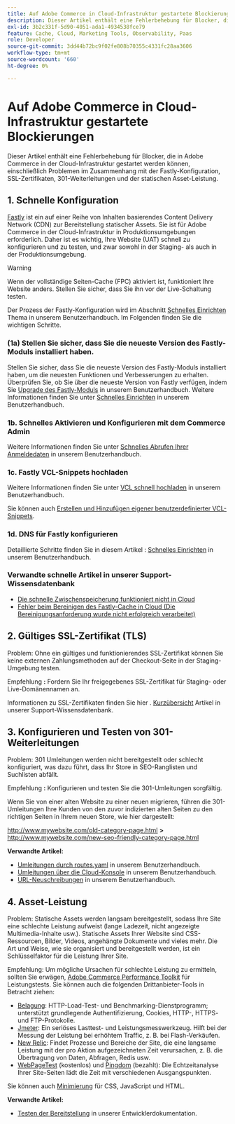```yaml
---
title: Auf Adobe Commerce in Cloud-Infrastruktur gestartete Blockierungen
description: Dieser Artikel enthält eine Fehlerbehebung für Blocker, die in Adobe Commerce in der Cloud-Infrastruktur gestartet werden können, einschließlich Problemen im Zusammenhang mit der Fastly-Konfiguration, SSL-Zertifikaten, 301-Weiterleitungen und der statischen Asset-Leistung.
exl-id: 3b2c331f-5d90-4051-ada1-4934538fce79
feature: Cache, Cloud, Marketing Tools, Observability, Paas
role: Developer
source-git-commit: 3dd44b72bc9f02fe808b70355c4331fc28aa3606
workflow-type: tm+mt
source-wordcount: '660'
ht-degree: 0%

---
```


# Auf Adobe Commerce in Cloud-Infrastruktur gestartete Blockierungen

Dieser Artikel enthält eine Fehlerbehebung für Blocker, die in Adobe Commerce in der Cloud-Infrastruktur gestartet werden können, einschließlich Problemen im Zusammenhang mit der Fastly-Konfiguration, SSL-Zertifikaten, 301-Weiterleitungen und der statischen Asset-Leistung.

## 1. Schnelle Konfiguration

[Fastly](https://www.fastly.com/) ist ein auf einer Reihe von Inhalten basierendes Content Delivery Network (CDN) zur Bereitstellung statischer Assets. Sie ist für Adobe Commerce in der Cloud-Infrastruktur in Produktionsumgebungen erforderlich. Daher ist es wichtig, Ihre Website (UAT) schnell zu konfigurieren und zu testen, und zwar sowohl in der Staging- als auch in der Produktionsumgebung.

>[!WARNING]
>
>Wenn der vollständige Seiten-Cache (FPC) aktiviert ist, funktioniert Ihre Website anders. Stellen Sie sicher, dass Sie ihn vor der Live-Schaltung testen.

Der Prozess der Fastly-Konfiguration wird im Abschnitt [Schnelles Einrichten](https://experienceleague.adobe.com/docs/commerce-cloud-service/user-guide/cdn/setup-fastly/fastly-configuration.html) Thema in unserem Benutzerhandbuch. Im Folgenden finden Sie die wichtigen Schritte.

### (1a) Stellen Sie sicher, dass Sie die neueste Version des Fastly-Moduls installiert haben.

Stellen Sie sicher, dass Sie die neueste Version des Fastly-Moduls installiert haben, um die neuesten Funktionen und Verbesserungen zu erhalten. Überprüfen Sie, ob Sie über die neueste Version von Fastly verfügen, indem Sie [Upgrade des Fastly-Moduls](https://experienceleague.adobe.com/docs/commerce-cloud-service/user-guide/cdn/setup-fastly/fastly-configuration.html#upgrade-the-fastly-module) in unserem Benutzerhandbuch. Weitere Informationen finden Sie unter [Schnelles Einrichten](https://experienceleague.adobe.com/docs/commerce-cloud-service/user-guide/cdn/setup-fastly/fastly-configuration.html) in unserem Benutzerhandbuch.

### 1b. Schnelles Aktivieren und Konfigurieren mit dem Commerce Admin

Weitere Informationen finden Sie unter [Schnelles Abrufen Ihrer Anmeldedaten](https://experienceleague.adobe.com/docs/commerce-cloud-service/user-guide/cdn/setup-fastly/fastly-configuration.html#get-fastly-credentials) in unserem Benutzerhandbuch.

### 1c. Fastly VCL-Snippets hochladen

Weitere Informationen finden Sie unter [VCL schnell hochladen](https://experienceleague.adobe.com/docs/commerce-cloud-service/user-guide/cdn/setup-fastly/fastly-configuration.html) in unserem Benutzerhandbuch.

Sie können auch [Erstellen und Hinzufügen eigener benutzerdefinierter VCL-Snippets](https://experienceleague.adobe.com/docs/commerce-cloud-service/user-guide/cdn/custom-vcl-snippets/fastly-vcl-custom-snippets.html).

### 1d. DNS für Fastly konfigurieren


Detaillierte Schritte finden Sie in diesem Artikel : [Schnelles Einrichten](https://experienceleague.adobe.com/docs/commerce-cloud-service/user-guide/cdn/setup-fastly/fastly-configuration.html#update-dns-configuration-with-development-settings) in unserem Benutzerhandbuch.

### Verwandte schnelle Artikel in unserer Support-Wissensdatenbank

* [Die schnelle Zwischenspeicherung funktioniert nicht in Cloud](/help/troubleshooting/miscellaneous/fastly-caching-is-not-working-on-magento-cloud.md)
* [Fehler beim Bereinigen des Fastly-Cache in Cloud (Die Bereinigungsanforderung wurde nicht erfolgreich verarbeitet)](/help/troubleshooting/miscellaneous/error-purging-fastly-cache-on-cloud-the-purge-request-was-not-processed-successfully.md)

## 2. Gültiges SSL-Zertifikat (TLS)

Problem: Ohne ein gültiges und funktionierendes SSL-Zertifikat können Sie keine externen Zahlungsmethoden auf der Checkout-Seite in der Staging-Umgebung testen.

Empfehlung **:** Fordern Sie Ihr freigegebenes SSL-Zertifikat für Staging- oder Live-Domänennamen an.

Informationen zu SSL-Zertifikaten finden Sie hier . [Kurzübersicht](/help/announcements/adobe-commerce-announcements/magento-ssl-tls-certificate-requirements-and-clean-up.md) Artikel in unserer Support-Wissensdatenbank.

## 3. Konfigurieren und Testen von 301-Weiterleitungen

Problem: 301 Umleitungen werden nicht bereitgestellt oder schlecht konfiguriert, was dazu führt, dass Ihr Store in SEO-Ranglisten und Suchlisten abfällt.

Empfehlung **:** Konfigurieren und testen Sie die 301-Umleitungen sorgfältig.

Wenn Sie von einer alten Website zu einer neuen migrieren, führen die 301-Umleitungen Ihre Kunden von den zuvor indizierten alten Seiten zu den richtigen Seiten in Ihrem neuen Store, wie hier dargestellt:

http://www.mywebsite.com/old-category-page.html **>** http://www.mywebsite.com/new-seo-friendly-category-page.html

**Verwandte Artikel:**

* [Umleitungen durch routes.yaml](https://experienceleague.adobe.com/docs/commerce-cloud-service/user-guide/configure/routes/redirects.html) in unserem Benutzerhandbuch.
* [Umleitungen über die Cloud-Konsole](https://experienceleague.adobe.com/docs/commerce-cloud-service/user-guide/project/overview.html) in unserem Benutzerhandbuch.
* [URL-Neuschreibungen](https://experienceleague.adobe.com/docs/commerce-admin/marketing/seo/url-rewrites/url-rewrite.html) in unserem Benutzerhandbuch.

## 4. Asset-Leistung

Problem: Statische Assets werden langsam bereitgestellt, sodass Ihre Site eine schlechte Leistung aufweist (lange Ladezeit, nicht angezeigte Multimedia-Inhalte usw.). Statische Assets Ihrer Website sind CSS-Ressourcen, Bilder, Videos, angehängte Dokumente und vieles mehr. Die Art und Weise, wie sie organisiert und bereitgestellt werden, ist ein Schlüsselfaktor für die Leistung Ihrer Site.

Empfehlung: Um mögliche Ursachen für schlechte Leistung zu ermitteln, sollten Sie erwägen, [Adobe Commerce Performance Toolkit](https://github.com/magento/magento2/tree/2.3/setup/performance-toolkit) für Leistungstests. Sie können auch die folgenden Drittanbieter-Tools in Betracht ziehen:

* [Belagung](https://www.joedog.org/siege-home/): HTTP-Load-Test- und Benchmarking-Dienstprogramm; unterstützt grundlegende Authentifizierung, Cookies, HTTP-, HTTPS- und FTP-Protokolle.
* [Jmeter](https://jmeter.apache.org/): Ein seriöses Lasttest- und Leistungsmesswerkzeug. Hilft bei der Messung der Leistung bei erhöhtem Traffic, z. B. bei Flash-Verkäufen.
* [New Relic](https://support.newrelic.com/): Findet Prozesse und Bereiche der Site, die eine langsame Leistung mit der pro Aktion aufgezeichneten Zeit verursachen, z. B. die Übertragung von Daten, Abfragen, Redis usw.
* [WebPageTest](https://www.webpagetest.org/) (kostenlos) und [Pingdom](https://www.pingdom.com/) (bezahlt): Die Echtzeitanalyse Ihrer Site-Seiten lädt die Zeit mit verschiedenen Ausgangspunkten.

Sie können auch [Minimierung](https://experienceleague.adobe.com/docs/commerce-cloud-service/user-guide/configure-store/store-settings.html) für CSS, JavaScript und HTML.

**Verwandte Artikel:**

* [Testen der Bereitstellung](https://experienceleague.adobe.com/docs/commerce-cloud-service/user-guide/develop/test/staging-and-production.html) in unserer Entwicklerdokumentation.
